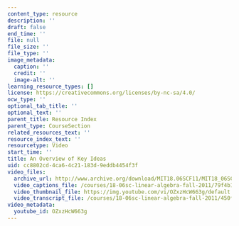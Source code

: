 ```yaml
---
content_type: resource
description: ''
draft: false
end_time: ''
file: null
file_size: ''
file_type: ''
image_metadata:
  caption: ''
  credit: ''
  image-alt: ''
learning_resource_types: []
license: https://creativecommons.org/licenses/by-nc-sa/4.0/
ocw_type: ''
optional_tab_title: ''
optional_text: ''
parent_title: Resource Index
parent_type: CourseSection
related_resources_text: ''
resource_index_text: ''
resourcetype: Video
start_time: ''
title: An Overview of Key Ideas
uid: cc8802cd-4ca6-4c21-183d-9eddb4454f3f
video_files:
  archive_url: http://www.archive.org/download/MIT18.06SCF11/MIT18_06SC_110711_M3_300k.mp4
  video_captions_file: /courses/18-06sc-linear-algebra-fall-2011/79f4b1a0555258b1ad801c9bec12dab2_OZxzHcW663g.vtt
  video_thumbnail_file: https://img.youtube.com/vi/OZxzHcW663g/default.jpg
  video_transcript_file: /courses/18-06sc-linear-algebra-fall-2011/450f85bb4e265275a188eaae2939167c_OZxzHcW663g.pdf
video_metadata:
  youtube_id: OZxzHcW663g
---
```

